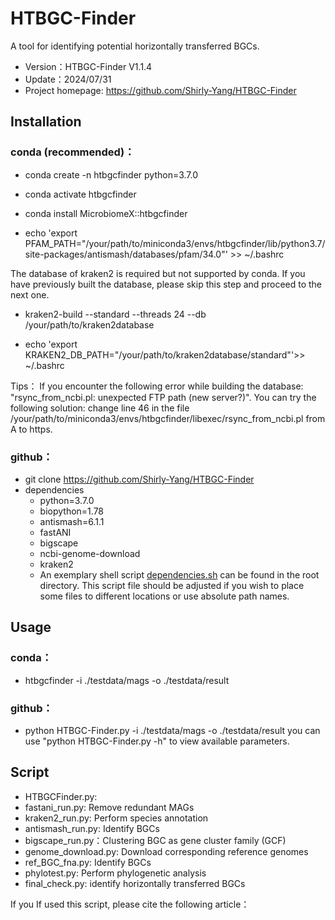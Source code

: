 # HTBGC-Finder
A tool for identifying potential horizontally transferred BGCs.
- Version：HTBGC-Finder V1.1.4
- Update：2024/07/31
- Project homepage: https://github.com/Shirly-Yang/HTBGC-Finder

## Installation

### conda (recommended)：

- conda create -n htbgcfinder python=3.7.0
  
- conda activate htbgcfinder

- conda install MicrobiomeX::htbgcfinder

- echo 'export PFAM_PATH="/your/path/to/miniconda3/envs/htbgcfinder/lib/python3.7/site-packages/antismash/databases/pfam/34.0"' >> ~/.bashrc

The database of kraken2 is required but not supported by conda. If you have previously built the database, please skip this step and proceed to the next one.
- kraken2-build --standard --threads 24 --db /your/path/to/kraken2database

 
- echo 'export KRAKEN2_DB_PATH="/your/path/to/kraken2database/standard"'>> ~/.bashrc
  
Tips：
If you encounter the following error while building the database: "rsync_from_ncbi.pl: unexpected FTP path (new server?)". You can try the following solution: change line 46 in the file /your/path/to/miniconda3/envs/htbgcfinder/libexec/rsync_from_ncbi.pl from A to https.


### github：
- git clone https://github.com/Shirly-Yang/HTBGC-Finder
- dependencies
    - python=3.7.0
    - biopython=1.78
    - antismash=6.1.1
    - fastANI 
    - bigscape
    - ncbi-genome-download
    - kraken2
  - An exemplary shell script [dependencies.sh](https://github.com/Shirly-Yang/HTBGC-Finder/blob/master/dependency.sh) can be found in the root directory.
  This script file should be adjusted if you wish to place some files to different locations or use absolute path names.

## Usage

### conda：
- htbgcfinder -i ./testdata/mags -o ./testdata/result

### github：
- python HTBGC-Finder.py -i ./testdata/mags -o ./testdata/result
you can use "python HTBGC-Finder.py -h" to view available parameters.

## Script
-  HTBGCFinder.py:
-  fastani_run.py: Remove redundant MAGs
-  kraken2_run.py: Perform species annotation
-  antismash_run.py: Identify BGCs
-  bigscape_run.py：Clustering BGC as gene cluster family (GCF)
-  genome_download.py: Download corresponding reference genomes
-  ref_BGC_fna.py: Identify BGCs
-  phylotest.py: Perform phylogenetic analysis
-  final_check.py: identify horizontally transferred BGCs


If you If used this script, please cite the following article：


